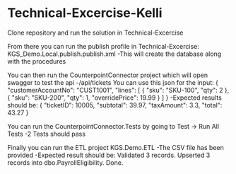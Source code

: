 # Technical-Excercise-Kelli

Clone repository and run the solution in Technical-Excercise

From there you can run the publish profile in Technical-Excercise: KGS_Demo.Local.publish.publish.xml
-This will create the database along with the procedures

You can then run the CounterpointConnector project which will open swagger to test the api
-/api/tickets
You can use this json for the input:
{
  "customerAccountNo": "CUST1001",
  "lines": [
    { "sku": "SKU-100", "qty": 2 },
    { "sku": "SKU-200", "qty": 1, "overridePrice": 19.99 }
  ]
}
-Expected results should be:
{
  "ticketID": 10005,
  "subtotal": 39.97,
  "taxAmount": 3.3,
  "total": 43.27
}

You can run the CounterpointConnector.Tests by going to Test -> Run All Tests
-2 Tests should pass

Finally you can run the ETL project KGS.Demo.ETL
-The CSV file has been provided
-Expected result should be:
Validated 3 records.
Upserted 3 records into dbo.PayrollEligibility.
Done.
